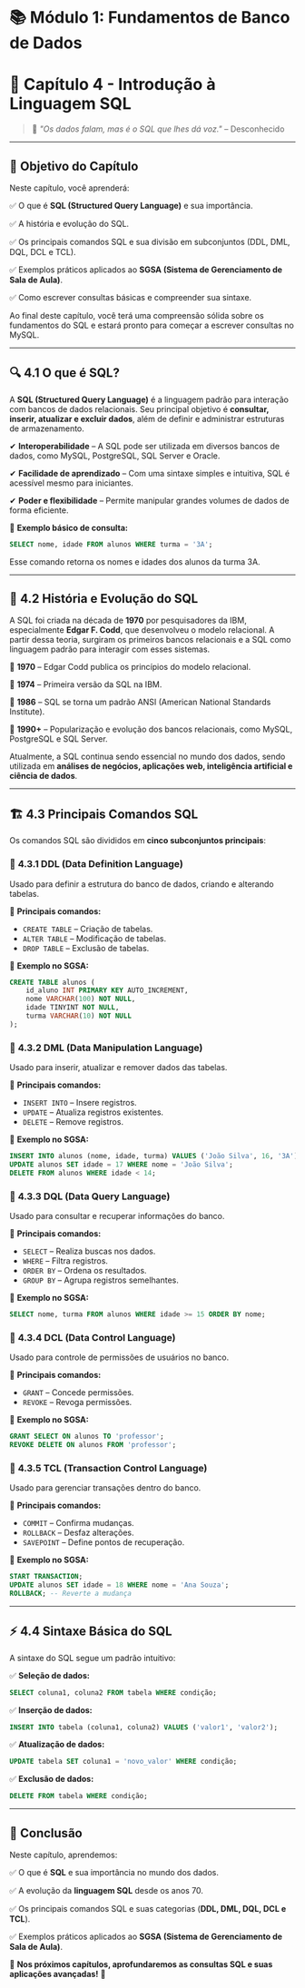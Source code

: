 # 📚 Módulo 1: Fundamentos de Banco de Dados

# 📖 Capítulo 4 - Introdução à Linguagem SQL

> 🧠 *"Os dados falam, mas é o SQL que lhes dá voz."* – Desconhecido

------

## 🎯 **Objetivo do Capítulo**

Neste capítulo, você aprenderá:

✅ O que é **SQL (Structured Query Language)** e sua importância.

✅ A história e evolução do SQL.

✅ Os principais comandos SQL e sua divisão em subconjuntos (DDL, DML, DQL, DCL e TCL).

✅ Exemplos práticos aplicados ao **SGSA (Sistema de Gerenciamento de Sala de Aula)**.

✅ Como escrever consultas básicas e compreender sua sintaxe.

Ao final deste capítulo, você terá uma compreensão sólida sobre os fundamentos do SQL e estará pronto para começar a escrever consultas no MySQL.

------

## 🔍 **4.1 O que é SQL?**

A **SQL (Structured Query Language)** é a linguagem padrão para interação com bancos de dados relacionais. Seu principal objetivo é **consultar, inserir, atualizar e excluir dados**, além de definir e administrar estruturas de armazenamento.

✔ **Interoperabilidade** – A SQL pode ser utilizada em diversos bancos de dados, como MySQL, PostgreSQL, SQL Server e Oracle.

✔ **Facilidade de aprendizado** – Com uma sintaxe simples e intuitiva, SQL é acessível mesmo para iniciantes.

✔ **Poder e flexibilidade** – Permite manipular grandes volumes de dados de forma eficiente.

🎯 **Exemplo básico de consulta:**

```sql
SELECT nome, idade FROM alunos WHERE turma = '3A';
```

Esse comando retorna os nomes e idades dos alunos da turma 3A.

------

## 📜 **4.2 História e Evolução do SQL**

A SQL foi criada na década de **1970** por pesquisadores da IBM, especialmente **Edgar F. Codd**, que desenvolveu o modelo relacional. A partir dessa teoria, surgiram os primeiros bancos relacionais e a SQL como linguagem padrão para interagir com esses sistemas.

🔹 **1970** – Edgar Codd publica os princípios do modelo relacional.

🔹 **1974** – Primeira versão da SQL na IBM.

🔹 **1986** – SQL se torna um padrão ANSI (American National Standards Institute).

🔹 **1990+** – Popularização e evolução dos bancos relacionais, como MySQL, PostgreSQL e SQL Server.

Atualmente, a SQL continua sendo essencial no mundo dos dados, sendo utilizada em **análises de negócios, aplicações web, inteligência artificial e ciência de dados**.

------

## 🏗️ **4.3 Principais Comandos SQL**

Os comandos SQL são divididos em **cinco subconjuntos principais**:

### 📌 **4.3.1 DDL (Data Definition Language)**

Usado para definir a estrutura do banco de dados, criando e alterando tabelas.

🔹 **Principais comandos:**

- `CREATE TABLE` – Criação de tabelas.
- `ALTER TABLE` – Modificação de tabelas.
- `DROP TABLE` – Exclusão de tabelas.

🎯 **Exemplo no SGSA:**

```sql
CREATE TABLE alunos (
    id_aluno INT PRIMARY KEY AUTO_INCREMENT,
    nome VARCHAR(100) NOT NULL,
    idade TINYINT NOT NULL,
    turma VARCHAR(10) NOT NULL
);
```

### 📌 **4.3.2 DML (Data Manipulation Language)**

Usado para inserir, atualizar e remover dados das tabelas.

🔹 **Principais comandos:**

- `INSERT INTO` – Insere registros.
- `UPDATE` – Atualiza registros existentes.
- `DELETE` – Remove registros.

🎯 **Exemplo no SGSA:**

```sql
INSERT INTO alunos (nome, idade, turma) VALUES ('João Silva', 16, '3A');
UPDATE alunos SET idade = 17 WHERE nome = 'João Silva';
DELETE FROM alunos WHERE idade < 14;
```

### 📌 **4.3.3 DQL (Data Query Language)**

Usado para consultar e recuperar informações do banco.

🔹 **Principais comandos:**

- `SELECT` – Realiza buscas nos dados.
- `WHERE` – Filtra registros.
- `ORDER BY` – Ordena os resultados.
- `GROUP BY` – Agrupa registros semelhantes.

🎯 **Exemplo no SGSA:**

```sql
SELECT nome, turma FROM alunos WHERE idade >= 15 ORDER BY nome;
```

### 📌 **4.3.4 DCL (Data Control Language)**

Usado para controle de permissões de usuários no banco.

🔹 **Principais comandos:**

- `GRANT` – Concede permissões.
- `REVOKE` – Revoga permissões.

🎯 **Exemplo no SGSA:**

```sql
GRANT SELECT ON alunos TO 'professor';
REVOKE DELETE ON alunos FROM 'professor';
```

### 📌 **4.3.5 TCL (Transaction Control Language)**

Usado para gerenciar transações dentro do banco.

🔹 **Principais comandos:**

- `COMMIT` – Confirma mudanças.
- `ROLLBACK` – Desfaz alterações.
- `SAVEPOINT` – Define pontos de recuperação.

🎯 **Exemplo no SGSA:**

```sql
START TRANSACTION;
UPDATE alunos SET idade = 18 WHERE nome = 'Ana Souza';
ROLLBACK; -- Reverte a mudança
```

------

## ⚡ **4.4 Sintaxe Básica do SQL**

A sintaxe do SQL segue um padrão intuitivo:

✅ **Seleção de dados:**

```sql
SELECT coluna1, coluna2 FROM tabela WHERE condição;
```

✅ **Inserção de dados:**

```sql
INSERT INTO tabela (coluna1, coluna2) VALUES ('valor1', 'valor2');
```

✅ **Atualização de dados:**

```sql
UPDATE tabela SET coluna1 = 'novo_valor' WHERE condição;
```

✅ **Exclusão de dados:**

```sql
DELETE FROM tabela WHERE condição;
```

------

## 🏁 **Conclusão**

Neste capítulo, aprendemos:

✅ O que é **SQL** e sua importância no mundo dos dados.

✅ A evolução da **linguagem SQL** desde os anos 70.

✅ Os principais comandos SQL e suas categorias (**DDL, DML, DQL, DCL e TCL**).

✅ Exemplos práticos aplicados ao **SGSA (Sistema de Gerenciamento de Sala de Aula)**.

📌 **Nos próximos capítulos, aprofundaremos as consultas SQL e suas aplicações avançadas!** 🚀